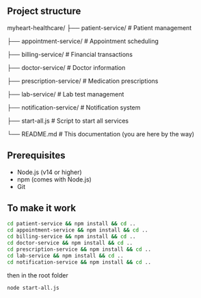 ## Project structure

myheart-healthcare/
├── patient-service/         # Patient management

├── appointment-service/     # Appointment scheduling

├── billing-service/         # Financial transactions

├── doctor-service/          # Doctor information

├── prescription-service/    # Medication prescriptions

├── lab-service/            # Lab test management

├── notification-service/    # Notification system

├── start-all.js            # Script to start all services

└── README.md               # This documentation (you are here by the way)

## Prerequisites

- Node.js (v14 or higher)
- npm (comes with Node.js)
- Git

## To make it work
```bash
cd patient-service && npm install && cd ..
cd appointment-service && npm install && cd ..
cd billing-service && npm install && cd ..
cd doctor-service && npm install && cd ..
cd prescription-service && npm install && cd ..
cd lab-service && npm install && cd ..
cd notification-service && npm install && cd ..
```
then in the root folder
```bash
node start-all.js

